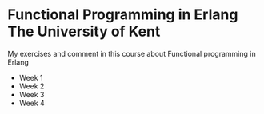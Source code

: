 # Functional Programming in Erlang The University of Kent

My exercises and comment in this course about Functional programming in Erlang

* Week 1
* Week 2
* Week 3
* Week 4